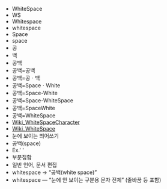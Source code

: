 - WhiteSpace
- WS
- Whitespace
- whitespace
- Space
- space
- 공
- 백
- 공백
- 공백=공백
- 공백=공ㆍ백
- 공백=SpaceㆍWhite
- 공백=Space-White
- 공백=Space-WhiteSpace
- 공백=SpaceWhite
- 공백=WhiteSpace
- [Wiki_WhiteSpaceCharacter](https://en.wikipedia.org/wiki/Whitespace_character)
- [Wiki_WhiteSpace](https://en.wikipedia.org/wiki/Whitespace_(programming_language))
- 눈에 보이는 띄어쓰기
- 공백(space)
- Ex.' '
- 부분집합
- 일반 언어, 문서 편집
- whitespace → “공백(white space)”
- whitespace — “눈에 안 보이는 구분용 문자 전체” (줄바꿈 등 포함)


